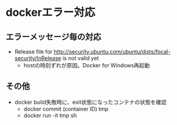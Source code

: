# dockerエラー対応

## エラーメッセージ毎の対応

* Release file for http://security.ubuntu.com/ubuntu/dists/focal-security/InRelease is not valid yet 
    * hostの時刻ずれが原因。Docker for Windows再起動

## その他

* docker build失敗時に、exit状態になったコンテナの状態を確認
    * docker commit (container ID) tmp
    * docker run -it tmp sh